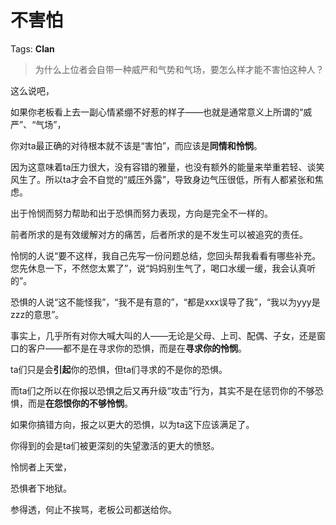 # 不害怕

Tags: **Clan**

> 为什么上位者会自带一种威严和气势和气场，要怎么样才能不害怕这种人？



这么说吧，

如果你老板看上去一副心情紧绷不好惹的样子——也就是通常意义上所谓的“威严”、“气场”，

你对ta最正确的对待根本就不该是“害怕”，而应该是**同情和怜悯**。

因为这意味着ta压力很大，没有容错的雅量，也没有额外的能量来举重若轻、谈笑风生了。所以ta才会不自觉的“威压外露”，导致身边气压很低，所有人都紧张和焦虑。

出于怜悯而努力帮助和出于恐惧而努力表现，方向是完全不一样的。

前者所求的是有效缓解对方的痛苦，后者所求的是不发生可以被追究的责任。

怜悯的人说“要不这样，我自己先写一份问题总结，您回头帮我看看有哪些补充。您先休息一下，不然您太累了”，说“妈妈别生气了，喝口水缓一缓，我会认真听的”。

恐惧的人说“这不能怪我”，“我不是有意的”，“都是xxx误导了我”，“我以为yyy是zzz的意思”。

事实上，几乎所有对你大喊大叫的人——无论是父母、上司、配偶、子女，还是窗口的客户——都不是在寻求你的恐惧，而是在**寻求你的怜悯**。

ta们只是会**引起**你的恐惧，但ta们寻求的不是你的恐惧。

而ta们之所以在你报以恐惧之后又再升级“攻击”行为，其实不是在惩罚你的不够恐惧，而是**在怨恨你的不够怜悯**。

如果你搞错方向，报之以更大的恐惧，以为ta这下应该满足了。

你得到的会是ta们被更深刻的失望激活的更大的愤怒。

  


怜悯者上天堂，

恐惧者下地狱。

  


参得透，何止不挨骂，老板公司都送给你。



